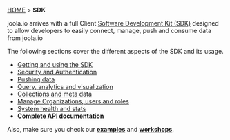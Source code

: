 [HOME](Home) > **SDK**

joola.io arrives with a full Client [Software Development Kit (SDK)](http://github.com/joola/joola.io.sdk) designed to allow developers to easily connect, manage, push and consume data from joola.io

The following sections cover the different aspects of the SDK and its usage. 

- [Getting and using the SDK](using-the-sdk)
- [Security and Authentication](security-and-authentication)
- [Pushing data](pushing-data)
- [Query, analytics and visualization](analytics-and-visualization)
- [Collections and meta data](collections)
- [Manage Organizations, users and roles](user-management)
- [System health and stats](system-health)
- [**Complete API documentation**](sdk-api-documentation)

Also, make sure you check our [**examples**](examples) and [**workshops**](workshops).
